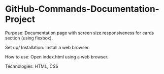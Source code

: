 # GitHub-Commands-Documentation-Project
Purpose: Documentation page with screen size responsiveness for cards section (using flexbox).

Set up/ Installation: Install a web browser.

How to use: Open index.html using a web browser.

Technologies: HTML, CSS